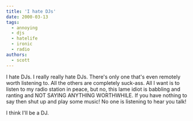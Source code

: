 ```yaml
---
title: 'I hate DJs'
date: 2000-03-13
tags:
  - annoying
  - djs
  - hatelife
  - ironic
  - radio
authors:
  - scott
---
```


I hate DJs. I really really hate DJs. There's only one that's even remotely worth listening to. All the others are completely suck-ass. All I want is to listen to my radio station in peace, but no, this lame idiot is babbling and ranting and NOT SAYING ANYTHING WORTHWHILE. If you have nothing to say then shut up and play some music! No one is listening to hear you talk!

I think I'll be a DJ.
